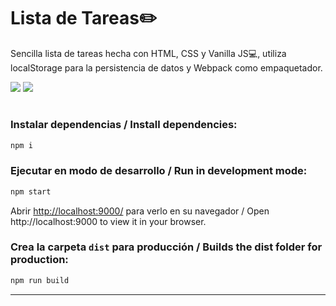 # Lista de Tareas:pencil2:
Sencilla lista de tareas hecha con HTML, CSS y Vanilla JS:computer:, utiliza localStorage para la persistencia de datos y Webpack como empaquetador.

![](https://i.imgur.com/v4T9np4.png)
![](https://i.imgur.com/NIqfdEn.png)

#


### Instalar dependencias / Install dependencies:
```javascript
npm i
```

### Ejecutar en modo de desarrollo / Run in development mode:
```javascript
npm start
```
Abrir <http://localhost:9000/> para verlo en su navegador / Open http://localhost:9000 to view it in your browser.

### Crea la carpeta `dist` para producción / Builds the dist folder for production:
```javascript
npm run build
```
---




